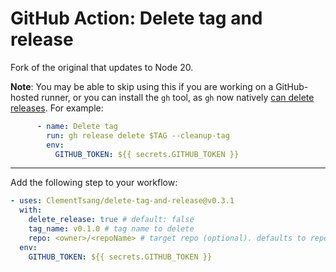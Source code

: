 # GitHub Action: Delete tag and release

Fork of the original that updates to Node 20.

**Note**: You may be able to skip using this if you are working on a GitHub-hosted runner,
or you can install the `gh` tool, as `gh` now natively [can delete releases](https://cli.github.com/manual/gh_release_delete).
For example:

```yaml
      - name: Delete tag
        run: gh release delete $TAG --cleanup-tag
        env:
          GITHUB_TOKEN: ${{ secrets.GITHUB_TOKEN }}
```

---

Add the following step to your workflow:

```yaml
- uses: ClementTsang/delete-tag-and-release@v0.3.1
  with:
    delete_release: true # default: false
    tag_name: v0.1.0 # tag name to delete
    repo: <owner>/<repoName> # target repo (optional). defaults to repo running this action
  env:
    GITHUB_TOKEN: ${{ secrets.GITHUB_TOKEN }}
```
